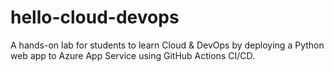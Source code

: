 # hello-cloud-devops
 A hands-on lab for students to learn Cloud &amp; DevOps by deploying a Python web app to Azure App Service using GitHub Actions CI/CD.
